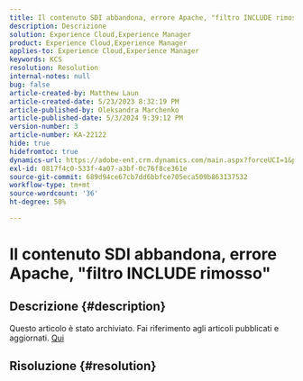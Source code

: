 ```yaml
---
title: Il contenuto SDI abbandona, errore Apache, "filtro INCLUDE rimosso"
description: Descrizione
solution: Experience Cloud,Experience Manager
product: Experience Cloud,Experience Manager
applies-to: Experience Cloud,Experience Manager
keywords: KCS
resolution: Resolution
internal-notes: null
bug: false
article-created-by: Matthew Laun
article-created-date: 5/23/2023 8:32:19 PM
article-published-by: Oleksandra Marchenko
article-published-date: 5/3/2024 9:39:12 PM
version-number: 3
article-number: KA-22122
hide: true
hidefromtoc: true
dynamics-url: https://adobe-ent.crm.dynamics.com/main.aspx?forceUCI=1&pagetype=entityrecord&etn=knowledgearticle&id=72bd3ce5-a8f9-ed11-8849-6045bd0065b6
exl-id: 0817f4c0-533f-4a07-a3bf-0c76f8ce361e
source-git-commit: 689d94ce67cb7dd6bbfce705eca509b863137532
workflow-type: tm+mt
source-wordcount: '36'
ht-degree: 50%

---
```


# Il contenuto SDI abbandona, errore Apache, &quot;filtro INCLUDE rimosso&quot;

## Descrizione {#description}

Questo articolo è stato archiviato. Fai riferimento agli articoli pubblicati e aggiornati. [Qui](https://experienceleague.adobe.com/search.html?lang=it#sort=relevancy)

## Risoluzione {#resolution}
